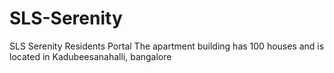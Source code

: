 # SLS-Serenity
SLS Serenity Residents Portal
The apartment building has 100 houses and is located in Kadubeesanahalli, bangalore 
